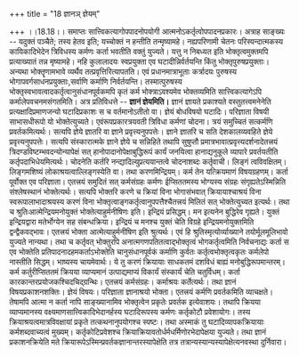 +++
title = "18 ज्ञानञ् ज्ञेयम्"

+++
।।18.18।। समाप्तः सात्त्विकत्यागोपपादनोपयोगी
आत्मनोऽकर्तृत्वोपपादनप्रकारः। अत्राह साङ्ख्यः -- यदुक्तं पञ्चैते; तस्य
हेतव इति; यच्चोक्तं न हन्तीति तन्मृष्यामहे। नह्यपरिणामी चेतनः
परिस्पन्दात्मकस्य कायिकादिभेदेन त्रिविधस्य कर्मणः कर्ता भवतीति वक्तुं
युज्यते। यत्तु न निबध्यत इति भोक्तृत्वमुक्तमपि प्रत्याख्यातं तन्न
मृष्यामहे। नहि कुलालादयः स्वप्रयुक्ता एव घटादीन्निर्वर्तयन्ति किंतु
भोक्तृपुरुषप्रयुक्ताः। अन्यथा भोक्तॄणामभावे व्यर्थैव
तत्प्रवृत्तिरित्यापतति। एवं प्रधानमात्राभूताः कर्त्रादयः पुरुषस्य
भोगापवर्गसाधनप्रयुक्ताः,सर्वाणि कर्माणि निर्वर्तयन्ति। तस्मात्पुरुषस्य
भोक्तृस्वभावत्वादकर्तृत्वानुसंधानपूर्वकमपि कृतं कर्म भोक्त्राऽवश्यमेव
भोक्तव्यमिति सात्त्विकत्यागेऽपि कर्मालेपवचनमसंगतमिति। अत्र प्रतिविधत्ते
-- **ज्ञानं ज्ञेयमिति।** ज्ञानं ज्ञायते प्रकाश्यते वस्तुतत्त्वमनेनेति
प्रत्यक्षादिप्रमाणजन्यो घटादिप्रकाशः स च वर्तमानोऽतीतो वा। ज्ञेयं
बोधविषयो घटादिः। परिज्ञाता विषयी साभासधीरूपो यो भोक्तेत्युच्यते।
एवंरूपप्रकारत्रयवती त्रिविधा कर्मणां चोदना। त्रयं समुच्चितं सत्कर्मणि
प्रवर्तकमित्यर्थः। सत्यपि ज्ञेये ज्ञातरि वा ज्ञाने प्रवृत्त्यनुपपत्तेः।
ज्ञाने ज्ञातरि च सति देशकालव्यवहिते ज्ञेये प्रवृत्त्यनुपपत्तेः। सत्यपि
संस्कारात्मके ज्ञाने ज्ञेये च सन्निहिते तथापि सुषुप्तौ
प्रमात्रभावात्प्रवृत्त्यदर्शनादेतत्त्रयं
त्रिदण्डविष्टम्भवदन्योन्यापेक्षं सत् हानोपादानोपेक्षाबुद्धिरूपं कार्यं
जनयित्वा हानाद्यनुकूले व्यापारे प्रवर्तयतीति कर्तृपदाभिधेयमित्यर्थः।
चोदनेति कर्तरि नन्द्यादिल्युप्रत्ययान्तत्वे चोदनाशब्दः कर्तृवाची। लिङ्गं
त्वविवक्षितम्। लिङ्गमशिष्यं लोकाश्रयत्वाल्लिङ्गस्येति वा। तथा
करणमिन्द्रियम्। कर्म तेन यत्क्रियमाणं विषयग्रहणम्। कर्ता पूर्वोक्त एव
परिज्ञाता। एतत्त्रयं समुदितं सत् कर्मसंग्रहः कर्मणः ईप्सिततमस्य भोग्यस्य
संग्रहः संगृह्यतेऽस्मिन्निति संश्लेषस्थानं भोक्तेत्यर्थः। सत्यपि भोक्तरि
करणे च क्रियां विना भोगासंभवात् क्रियायाश्चाश्रयं विना
स्वरूपालाभादाश्रयस्य करणं विना
भोक्तृत्वाङ्गकर्तृत्वानुपपत्तैश्चैतत्त्रयं मिलितं सत् भोक्तेत्युच्यत
इत्यर्थः। तथा च श्रुतिःआत्मेन्द्रियमनोयुक्तं भोक्तेत्याहुर्मनीषिणः इति।
इन्द्रियं प्रसिद्धम्। मन इत्यनेन बुद्धिरेव गृह्यते। युक्तं
इन्द्रियद्वारा मतेर्भोग्येन सह संबन्धक्रिया। इन्द्रियं च मनश्च युक्तं
चेति विग्रहे इन्द्रियमनोयुक्तमिति द्वन्द्वैकवद्भावः। एतत्त्रयं भोक्ता
आत्मेत्याहुर्मनीषिण इति श्रुत्यर्थः। एवं हि श्रुतिस्मृत्योर्व्याख्याने
तयोर्मूलमूलिभावो युज्यते नान्यथा। तथा च कर्तृवत् भोक्तुरपि
अनात्मगणपतितत्वाद्भोक्तृत्वं भोगकर्तृत्वमिति निर्वचनाद्यः कर्ता स एव
भोक्तेति प्रतिपादनादहमकर्ताऽभोक्तेति चानुसंधानपूर्वकं कर्माणि कुर्वतः
कर्तृत्वभोक्तृत्वकृतः कर्मलेपो नास्तीति सिद्धम्। भाष्यस्य चायमेवार्थः।
ये तु करणं क्रियायाः साधकतमं दशविधं बाह्यं मनोबुद्धिरूपमान्तरम्। कर्म
कर्तुरीप्सिततमं क्रियया व्याप्यमानं उत्पाद्यमाप्यं विकार्यं संस्कार्यं
चेति चतुर्विधम्। कर्ता कारकान्तरप्रयोजकश्चिदचिद्ग्रन्थिः। एतत्त्रयं
कर्मसंग्रहः। कर्माश्रयः कर्तेत्यर्थः। तथा ज्ञानं विषयप्रकाशनशक्तिः।
ज्ञेयं विषयः। परिज्ञाता ज्ञानाश्रयो भोक्ता। एतत्त्रयं कर्मणि
प्रवर्तकमिति व्याचक्षते। तेषामपि आत्मा न कर्ता नापि साङ्ख्यानामिव
भोक्तृत्वेन प्रकृतेः प्रवर्तक इत्येवाशयः। तथापि क्रियया व्याप्यमानस्य
वक्ष्यमाणसात्त्विकादिभेदानर्हस्य घटादिरूपस्य कर्मणः कर्तृकोटौ
प्रवेशायोगः। तस्य क्रियाश्रयत्वमात्रविवक्षायां प्रकृते तत्कथनानुपयोगश्च
स्पष्टः। तथा अस्माकं तु घटादिव्यापकक्रियायाः कर्मशब्दवाच्यत्वं मुख्यम्।
कर्तृकोटिप्रवेशश्च क्रियाक्रियावतोर्धर्मधर्मिणोरभेदापेक्षया युज्यते। तथा
ज्ञानं प्रकाशनक्रियेति मते
क्रियारूपेऽस्मिन्प्रवर्तकज्ञानान्तरस्यापेक्षेति तत्र
तत्रान्यस्यान्यस्यापेक्षेत्यनवस्था दुर्निवारा।
